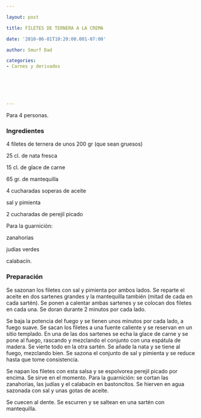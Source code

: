 ```yaml
---

layout: post

title: FILETES DE TERNERA A LA CREMA

date: '2010-06-01T10:20:00.001-07:00'

author: Smurf Dad

categories:
- Carnes y derivados






---
```


Para 4 personas.

<h3>Ingredientes</h3>

4 filetes de ternera de unos 200 gr (que sean gruesos)

25 cl. de nata fresca

15 cl. de glace de carne

65 gr. de mantequilla

4 cucharadas soperas de aceite

sal y pimienta

2 cucharadas de perejil picado

Para la guarnición:

zanahorias

judías verdes

calabacín.

<h3>Preparación</h3>

Se sazonan los filetes con sal y pimienta por ambos lados. Se reparte el aceite en dos sartenes grandes y la mantequilla también (mitad de cada en cada sartén). Se ponen a calentar ambas sartenes y se colocan dos filetes en cada una. Se doran durante 2 minutos por cada lado.

Se baja la potencia del fuego y se tienen unos minutos por cada lado, a fuego suave. Se sacan los filetes a una fuente caliente y se reservan en un sitio templado. En una de las dos sartenes se echa la glace de carne y se pone al fuego, rascando y mezclando el conjunto con una espátula de madera. Se vierte todo en la otra sartén. Se añade la nata y se tiene al fuego, mezclando bien. Se sazona el conjunto de sal y pimienta y se reduce hasta que tome consistencia.

Se napan los filetes con esta salsa y se espolvorea perejil picado por encima. Se sirve en el momento. Para la guarnición: se cortan las zanahorias, las judías y el calabacín en bastoncitos. Se hierven en agua sazonada con sal y unas gotas de aceite.

Se cuecen al dente. Se escurren y se saltean en una sartén con mantequilla.